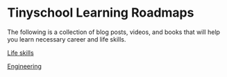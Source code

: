 # Tinyschool Learning Roadmaps

The following is a collection of blog posts, videos, and books that will help you learn necessary career and life skills.

[Life skills](/tinyschool/lifeskills/)

[Engineering](/tinyschool/engineering/)